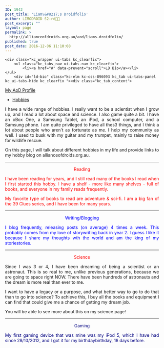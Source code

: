 ```yaml
---
ID: 1942
post_title: 'Liam\&#8217;s Droidfolio'
author: LIMODROID S2-rd🔭🔬
post_excerpt: ""
layout: page
permalink: >
  http://allianceofdroids.org.au/aod/liams-droidfolio/
published: true
post_date: 2016-12-06 11:10:08
---
```

<style type="text/css">@media only screen and (min-width: 1000px) and (max-width: 5000px){body.kc-css-system .kc-css-126723{width: 50%;}body.kc-css-system .kc-css-806292{width: 50%;}}</style><section class="kc-elm kc-css-846182 kc_row"><div class="kc-row-container  kc-container"><div class="kc-wrap-columns"><div class="kc-elm kc-css-126723 kc_col-sm-6 kc_column kc_col-sm-6"><div class="kc-col-container"><div data-open-on-mouseover="" data-tab-active="1" data-effect-option="" class="kc-elm kc-css-893430 kc_tabs group">
	<div class="kc_wrapper ui-tabs kc_clearfix">
		<ul class="kc_tabs_nav ui-tabs-nav kc_clearfix">
			<li><a href="#" data-prevent="scroll">LD Bio</a></li>		</ul>
		<div id="ld-bio" class="kc-elm kc-css-896093 kc_tab ui-tabs-panel kc_ui-tabs-hide kc_clearfix "><div class="kc_tab_content">
<div class="kc-elm kc-css-578747">
	<a class="kc_button" href="http://allianceofdroids.org.au/members/liamaod/" target="_blank" title="@liamaod @LieutenantDroid " onclick="">
		My AoD Profile	</a>
</div>
<div data-open-on-mouseover="" data-tab-active="1" data-effect-option="" class="kc-elm kc-css-40304 kc_tabs group">
	<div class="kc_wrapper ui-tabs kc_clearfix">
		<ul class="kc_tabs_nav ui-tabs-nav kc_clearfix">
			<li><a href="#" data-prevent="scroll">Hobbies</a></li>		</ul>
		<div id="hobbies" class="kc-elm kc-css-261968 kc_tab ui-tabs-panel kc_ui-tabs-hide kc_clearfix "><div class="kc_tab_content"><div class="kc-elm kc-css-720334 kc_text_block"><p style="text-align: justify;">I have a wide range of hobbies. I really want to be a scientist when I grow up, and I read a lot about space and science. I also game quite a bit. I have an xBox One, a Samsung Tablet, an iPod, a school computer, and a Samsung phone. I am quite privileged to have all thes3 things, and I think a lot about people who aren't as fortunate as me. I help my community as well. I used to busk with my guitar and my trumpet, mainly to raise money for wildlife rescue.</p>
<p style="text-align: justify;">On this page, I will talk about different hobbies in my life and provide links to my hobby blog on allianceofdroids.org.au.</p>
<hr />
<p style="text-align: center;"><span style="color: #ff0000;">Reading</span></p>
<p style="text-align: justify;"><span style="color: #ff0000;">I have been reading for years, and I still read many of the books I read when I first started this hobby. I have a shelf - more like many shelves - full of books, and everyone in my family reads frequently.  </span></p>
<p style="text-align: justify;"><span style="color: #ff0000;">My favorite type of books to read are adventure &amp; sci-fi. I am a big fan of the 39 Clues series, and I have been for many years. </span></p>
<hr />
<p style="text-align: center;"><span style="color: #0000ff;">Writing/Blogging</span></p>
<p style="text-align: justify;"><span style="color: #0000ff;">I blog frequently, releasing posts (on average) 4 times a week. This probably comes from my love of storywriting back in year 2. I guess I like it because I share my thoughts wth the world and am the king of my storiestories.</span></p>
<hr />
<p style="text-align: center;"><span style="color: #ff0000;">Science</span></p>
<p style="text-align: justify;">Since I was 3 or 4, I have been dreaming of being a scientist or an astronaut. This is so real to me, unlike previous generations, because we are going to space right NOW. There have been hundreds of astronauts and the dream is more real than ever to me.</p>
<p style="text-align: justify;">I want to have a legacy or a purpose, and what better way to go to do that than to go into science? To achieve this, I buy all the books and equipment I can find that could give me a chance of getting my dream job.</p>
<p style="text-align: justify;">You will be able to see more about this on my science page!</p>
<hr />
<p style="text-align: center;"><span style="color: #000080;">Gaming</span></p>
<p style="text-align: justify;"><span style="color: #000080;">My first gaming device that was mine was my iPod 5, which I have had since 28/10/2012, and I got it for my birthdaybirthday, 18 days before.</span></p>
</div></div></div>	</div>
</div>


</div></div>	</div>
</div>


</div></div><div class="kc-elm kc-css-806292 kc_col-sm-6 kc_column kc_col-sm-6"><div class="kc-col-container"></div></div></div></div></section>